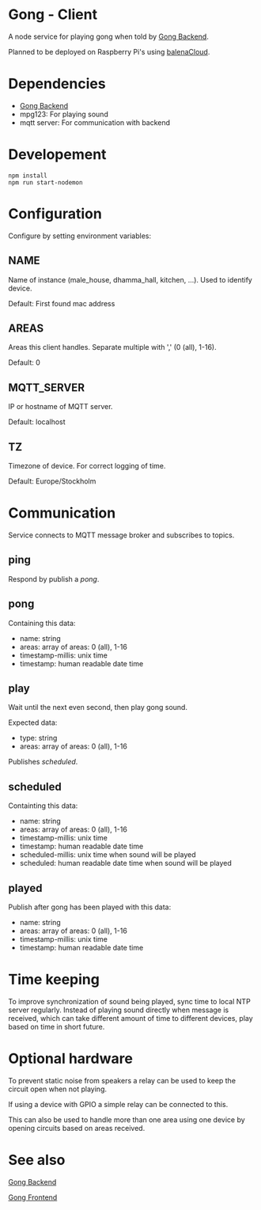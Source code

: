 # Gong - Client

A node service for playing gong when told by [Gong Backend][gong-backend].

Planned to be deployed on Raspberry Pi's using [balenaCloud](https://www.balena.io/cloud/).

# Dependencies

- [Gong Backend][gong-backend]
- mpg123: For playing sound
- mqtt server: For communication with backend

# Developement

    npm install
    npm run start-nodemon

# Configuration
Configure by setting environment variables:

## NAME
Name of instance (male_house, dhamma_hall, kitchen, ...). Used to identify device.

Default: First found mac address

## AREAS
Areas this client handles. Separate multiple with ',' (0 (all), 1-16).

Default: 0

## MQTT_SERVER
IP or hostname of MQTT server.

Default: localhost

## TZ
Timezone of device. For correct logging of time.

Default: Europe/Stockholm

# Communication

Service connects to MQTT message broker and subscribes to topics.

## ping
Respond by publish a *pong*.

## pong
Containing this data:

- name: string
- areas: array of areas: 0 (all), 1-16
- timestamp-millis: unix time
- timestamp: human readable date time

## play
Wait until the next even second, then play gong sound.

Expected data:

- type: string
- areas: array of areas: 0 (all), 1-16

Publishes *scheduled*.

## scheduled
Containting this data:

- name: string
- areas: array of areas: 0 (all), 1-16
- timestamp-millis: unix time
- timestamp: human readable date time
- scheduled-millis: unix time when sound will be played
- scheduled: human readable date time when sound will be played

## played
Publish after gong has been played with this data:

- name: string
- areas: array of areas: 0 (all), 1-16
- timestamp-millis: unix time
- timestamp: human readable date time

# Time keeping
To improve synchronization of sound being played, sync time to local NTP server regularly. Instead of playing sound directly when message is received, which can take different amount of time to different devices, play based on time in short future. 

# Optional hardware

To prevent static noise from speakers a relay can be used to keep the circuit open when not playing.

If using a device with GPIO a simple relay can be connected to this.

This can also be used to handle more than one area using one device by opening circuits based on areas received.

# See also

[Gong Backend][gong-backend]

[Gong Frontend][gong-frontend]

[gong-backend]: https://github.com/Dhamma-Sobhana/gong-backend

[gong-frontend]: https://github.com/Dhamma-Sobhana/gong-frontend
